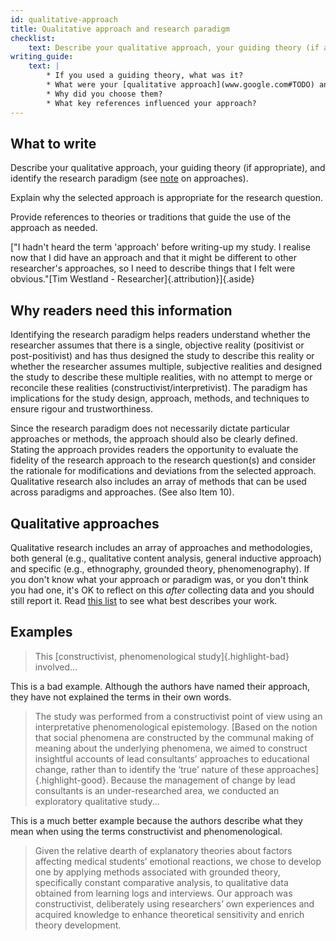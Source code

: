 ```yaml
---
id: qualitative-approach
title: Qualitative approach and research paradigm
checklist: 
    text: Describe your qualitative approach, your guiding theory (if appropriate), and research paradigm, and reasons for your choices.
writing_guide: 
    text: |
        * If you used a guiding theory, what was it?
        * What were your [qualitative approach](www.google.com#TODO) and [paradigm](www.google.com#TODO)? Describe them in your own words.
        * Why did you choose them?  
        * What key references influenced your approach?
---
```


## What to write

Describe your qualitative approach, your guiding theory (if appropriate), and identify the research paradigm (see [note](#approaches) on approaches).

Explain why the selected approach is appropriate for the research question.

Provide references to theories or traditions that guide the use of the approach as needed.

["I hadn't heard the term 'approach' before writing-up my study. I realise now that I did have an approach and that it might be different to other researcher's approaches, so I need to describe things that I felt were obvious."[Tim Westland - Researcher]{.attribution}]{.aside}
<!-- #ASK Charlotte null case, resources -->

## Why readers need this information

Identifying the research paradigm helps readers understand whether the researcher assumes that there is a single, objective reality (positivist or post-positivist) and has thus designed the study to describe this reality or whether the researcher assumes multiple, subjective realities and designed the study to describe these multiple realities, with no attempt to merge or reconcile these realities (constructivist/interpretivist). The paradigm has implications for the study design, approach, methods, and techniques to ensure rigour and trustworthiness.

Since the research paradigm does not necessarily dictate particular approaches or methods, the approach should also be clearly defined. Stating the approach provides readers the opportunity to evaluate the fidelity of the research approach to the research question(s) and consider the rationale for modifications and deviations from the selected approach. Qualitative research also includes an array of methods that can be used across paradigms and approaches. (See also Item 10).

## Qualitative approaches

Qualitative research includes an array of approaches and methodologies, both general (e.g., qualitative content analysis, general inductive approach) and specific (e.g., ethnography, grounded theory, phenomenography). If you don't know what your approach or paradigm was, or you don't think you had one, it's OK to reflect on this _after_ collecting data and you should still report it. Read [this list](.) to see what best describes your work.

## Examples

> This [constructivist, phenomenological study]{.highlight-bad} involved...

This is a bad example. Although the authors have named their approach, they have not explained the terms in their own words. 

> The study was performed from a constructivist point of view using an interpretative phenomenological epistemology. [Based on the notion that social phenomena are constructed by the communal making of meaning about the underlying phenomena, we aimed to construct insightful accounts of lead consultants’ approaches to educational change, rather than to identify the ‘true’ nature of these approaches]{.highlight-good}. Because the management of change by lead consultants is an under-researched area, we conducted an exploratory qualitative study...

This is a much better example because the authors describe what they mean when using the terms constructivist and phenomenological.

> Given the relative dearth of explanatory theories about factors affecting medical students’ emotional reactions, we chose to develop one by applying methods associated with grounded theory, specifically constant comparative analysis, to qualitative data obtained from learning logs and interviews. Our approach was constructivist, deliberately using researchers’ own experiences and acquired knowledge to enhance theoretical sensitivity and enrich theory development.
